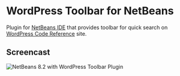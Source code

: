 # WordPress Toolbar for NetBeans

Plugin for [NetBeans IDE](1) that provides toolbar for quick search on [WordPress Code Reference](2) site.

## Screencast

![NetBeans 8.2 with WordPress Toolbar Plugin](screecast.gif "NetBeans 8.2 with WordPress Toolbar Plugin")

[1]: https://netbeans.org/
[2]: https://developer.wordpress.org/reference/
